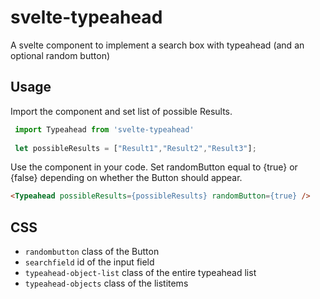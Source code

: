# svelte-typeahead
A svelte component to implement a search box with typeahead (and an optional random button)

## Usage

Import the component and set list of possible Results.

```javascript
 import Typeahead from 'svelte-typeahead'
 
 let possibleResults = ["Result1","Result2","Result3"];
```

Use the component in your code. Set randomButton equal to {true} or {false} depending on whether the Button should appear.

```html
<Typeahead possibleResults={possibleResults} randomButton={true} />
```
## CSS
- `randombutton` class of the Button
- `searchfield` id of the input field
- `typeahead-object-list` class of the entire typeahead list
- `typeahead-objects` class of the listitems
